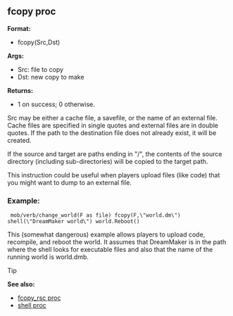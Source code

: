 ## fcopy proc

**Format:**
+   fcopy(Src,Dst)
<!-- -->
**Args:**
+   Src: file to copy
+   Dst: new copy to make
<!-- -->
**Returns:**
+   1 on success; 0 otherwise.


Src may be either a cache file, a savefile, or the name of an
external file. Cache files are specified in single quotes and external
files are in double quotes. If the path to the destination file does not
already exist, it will be created. 

If the source and target are
paths ending in \"/\", the contents of the source directory (including
sub-directories) will be copied to the target path. 

This
instruction could be useful when players upload files (like code) that
you might want to dump to an external file.
### Example:

```
 mob/verb/change_world(F as file) fcopy(F,\"world.dm\")
shell(\"DreamMaker world\") world.Reboot() 
```
 

This
(somewhat dangerous) example allows players to upload code, recompile,
and reboot the world. It assumes that DreamMaker is in the path where
the shell looks for executable files and also that the name of the
running world is world.dmb.

> [!TIP] 
> **See also:**
> +   [fcopy_rsc proc](/ref/proc/fcopy_rsc.md) 
> +   [shell proc](/ref/proc/shell.md) <!-- -->